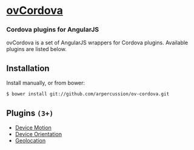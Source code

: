 [ovCordova](http://www.percussion.com/)
==========

### Cordova plugins for AngularJS

ovCordova is a set of AngularJS wrappers for Cordova plugins.  Available plugins are listed below.

## Installation

Install manually, or from bower:

```bash
$ bower install git://github.com/arpercussion/ov-cordova.git
```

## Plugins `(3+)`

- [Device Motion](https://github.com/apache/cordova-plugin-device-motion)
- [Device Orientation](https://github.com/apache/cordova-plugin-device-orientation)
- [Geolocation](https://github.com/apache/cordova-plugin-geolocation)
